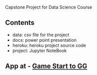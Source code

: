 Capstone Project for Data Science Course

## Contents
- data: csv file for the project
- docs: power point presentation
- heroku: heroku project source code
- project: Jupyter NoteBook

## App at - [Game Start to GG](https://tian-final-project-2021.herokuapp.com/)